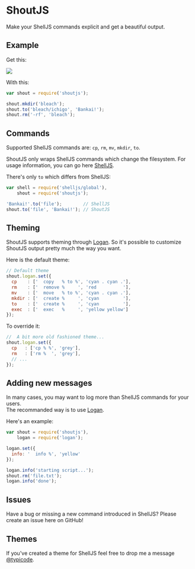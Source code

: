 # ShoutJS

Make your ShellJS commands explicit and get a beautiful output.

## Example

Get this:

![](http://i.imgur.com/cS6MTiQ.png)

With this:

```javascript
var shout = require('shoutjs');

shout.mkdir('bleach');
shout.to('bleach/ichigo', 'Bankai!');
shout.rm('-rf', 'bleach');
```

## Commands

Supported ShellJS commands are: `cp`, `rm`, `mv`, `mkdir`, `to`.

ShoutJS only wraps ShellJS commands which change the filesystem. 
For usage information, you can go here [ShellJS](https://github.com/arturadib/shelljs). 

There's only ```to``` which differs from ShellJS:

```javascript
var shell = require('shelljs/global'),
    shout = require('shoutjs');

'Bankai!'.to('file');        // ShellJS
shout.to('file', 'Bankai!'); // ShoutJS
```

## Theming

ShoutJS supports theming through [Logan](http://typicode.github.com/logan).
So it's possible to customize ShoutJS output pretty much the way you want.

Here is the default theme:

```javascript
// Default theme
shout.logan.set({
  cp    : ['  copy   % to %', 'cyan . cyan .'],
  rm    : ['  remove %     ', 'red          '],
  mv    : ['  move   % to %', 'cyan . cyan .'],
  mkdir : ['  create %     ', 'cyan         '],
  to    : ['  create %     ', 'cyan         '],
  exec  : ['  exec   %     ', 'yellow yellow']
});
```

To override it:

```javascript
//  A bit more old fashioned theme...
shout.logan.set({
  cp   : ['cp % %', 'grey'],
  rm   : ['rm %  ', 'grey'],
  // ...
});
```

## Adding new messages

In many cases, you may want to log more than ShellJS commands for your users.  
The recommanded way is to use [Logan](http://typicode.github.com/logan).

Here's an example:

```javascript
var shout = require('shoutjs'),
    logan = require('logan');

logan.set({
  info: '  info %', 'yellow'
});

logan.info('starting script...');
shout.rm('file.txt');
logan.info('done');
```

## Issues

Have a bug or missing a new command introduced in ShellJS? Please create an issue here on GitHub!

## Themes

If you've created a theme for ShellJS feel free to drop me a message [@typicode](https://github.com/typicode).


